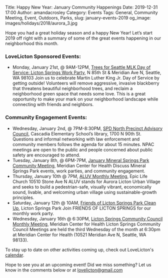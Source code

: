 Title: Happy New Year: January Community Happenings
Date: 2019-12-31 17:00
Author: amandacrosley
Category: Events
Tags: General, Community Meeting, Event, Outdoors, Parks, 
slug: january-events-2019
og_image: images/holidays/2018/aurora_3.jpg

Hope you had a great holiday season and a happy New Year! Let’s start 2019 off right with a summary of some of the great events happening in our neighborhood this month.  

### LoveLicton Sponsored Events:
* Monday, January 21st, @ 9AM-12PM, [Trees for Seattle MLK Day of Service: Licton Springs Work Party](https://www.facebook.com/events/289340921720168/), N 85th St & Meridian Ave N, Seattle, WA 98103
Join us to celebrate Martin Luther King Jr. Day of Service by getting outside! Volunteers will remove aggressive, invasive blackberry that threatens beautiful neighborhood trees, and reclaim a neighborhood green space that needs some love. This is a great opportunity to make your mark on your neighborhood landscape while connecting with friends and neighbors.

### Community Engagement Events:
*   Wednesday, January 2nd, @ 7PM-8:30PM, [SPD North Precinct Advisory Council](http://seattlenpac.blogspot.com/), Cascadia Elementary School’s library, 1700 N 90th St. 
Questions and informal networking with law enforcement and community members follows the agenda for about 15 minutes. NPAC meetings are open to the public and people concerned about public safety are encouraged to attend. 
*   Tuesday, January 8th, @ 6PM-7PM, [January Mineral Springs Park Community Meeting](https://www.facebook.com/events/753714205013733/), Meridian Center for Health
Discuss Mineral Springs Park events, work parties, and community engagement. 
*  Thursday, January 10th @ 7PM, [ALUV Monthly Meeting](https://www.facebook.com/AuroraLicton), Epic Life Church 10510 Stone Ave N
ALUV stands for Aurora Licton Urban Village and seeks to build a pedestrian-safe, visually vibrant, economically sound, livable, and welcoming urban village using sustainable-growth principles.
*   Saturday, January 12th @ 10AM, [Friends of Licton Springs Park Clean Up](https://lictonsprings.org/work_party.pdf), Licton Springs Park
Join FRIENDS OF LICTON SPRINGS for our monthly work party.  
*   Wednesday, January 16th @ 6:30PM, [Licton Springs Community Council Monthly Meeting](https://lictonsprings.org/), Meridian Center for Health
Licton Springs Community Council Meetings are held the third Wednesday of the month at 6:30pm at Meridian Center for Health (10521 Meridian Ave N, Seattle, WA 98133).

To stay up to date on other activities coming up, check out LoveLicton's [calendar](https://lovelicton.com/pages/community-calendar.html).

Hope to see you at an upcoming event!
Did we miss something? Let us know in the comments below or at lovelicton@gmail.com 
